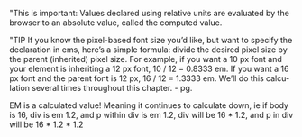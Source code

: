 "This is important: Values declared using relative units are evaluated by the browser to an absolute value, called the computed value.

"TIP If you know the pixel-based font size you’d like, but want to specify the declaration in ems, here’s a simple formula: divide the desired pixel size by the parent (inherited) pixel size. For example, if you want a 10 px font and your element is inheriting a 12 px font, 10 / 12 = 0.8333 em. If you want a 16 px font and the parent font is 12 px, 16 / 12 = 1.3333 em. We’ll do this calcu- lation several times throughout this chapter. - pg. 

EM is a calculated value! Meaning it continues to calculate down, ie if body is 16, div is em 1.2, and p within div is em 1.2, div will be 16 * 1.2, and p in div will be 16 * 1.2 * 1.2
